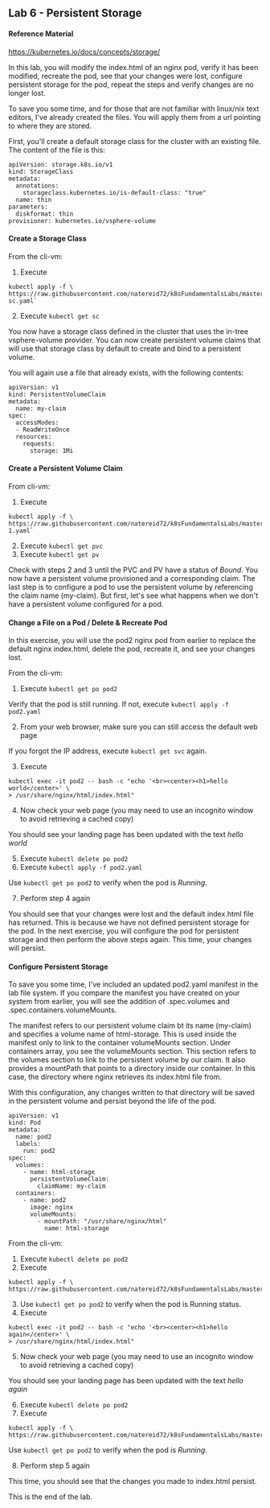 ## Lab 6 - Persistent Storage

#### Reference Material
https://kubernetes.io/docs/concepts/storage/

In this lab, you will modify the index.html of an nginx pod, verify it has been modified, recreate the pod, see that your changes were lost, configure persistent storage for the pod, repeat the steps and verify changes are no longer lost. 

To save you some time, and for those that are not familiar with linux/nix text editors, I've already created the files. You will apply them from a url pointing to where they are stored.

First, you'll create a default storage class for the cluster with an existing file. The content of the file is this:

```
apiVersion: storage.k8s.io/v1
kind: StorageClass
metadata:
  annotations:
    storageclass.kubernetes.io/is-default-class: "true"
  name: thin
parameters:
  diskformat: thin
provisioner: kubernetes.io/vsphere-volume
```

#### Create a Storage Class

From the cli-vm:
1. Execute 
```
kubectl apply -f \
https://raw.githubusercontent.com/natereid72/k8sFundamentalsLabs/master/yaml/default-sc.yaml`
```
2. Execute `kubectl get sc`

You now have a storage class defined in the cluster that uses the in-tree vsphere-volume provider. You can now create persistent volume claims that will use that storage class by default to create and bind to a persistent volume.

You will again use a file that already exists, with the following contents:

```
apiVersion: v1
kind: PersistentVolumeClaim
metadata:
  name: my-claim
spec:
  accessModes:
  - ReadWriteOnce
  resources:
    requests:
      storage: 1Mi
```

#### Create a Persistent Volume Claim

From cli-vm:
1. Execute 
```
kubectl apply -f \
https://raw.githubusercontent.com/natereid72/k8sFundamentalsLabs/master/yaml/pvc-1.yaml`
```
2. Execute `kubectl get pvc`
3. Execute `kubectl get pv`

Check with steps 2 and 3 until the PVC and PV have a status of *Bound*. You now have a persistent volume provisioned and a corresponding claim. The last step is to configure a pod to use the persistent volume by referencing the claim name (my-claim). But first, let's see what happens when we don't have a persistent volume configured for a pod.

#### Change a File on a Pod / Delete & Recreate Pod

In this exercise, you will use the pod2 nginx pod from earlier to replace the default nginx index.html, delete the pod, recreate it, and see your changes lost.

From the cli-vm:
1. Execute `kubectl get po pod2`

  Verify that the pod is still running. If not, execute `kubectl apply -f pod2.yaml`

2. From your web browser, make sure you can still access the default web page

If you forgot the IP address, execute `kubectl get svc` again.

3. Execute 
```
kubectl exec -it pod2 -- bash -c "echo '<br><center><h1>hello world</center>' \
> /usr/share/nginx/html/index.html"
```
4. Now check your web page (you may need to use an incognito window to avoid retrieving a cached copy)
  
  You should see your landing page has been updated with the text *hello world*

5. Execute `kubectl delete po pod2`
6. Execute `kubectl apply -f pod2.yaml`

Use `kubectl get po pod2` to verify when the pod is *Running*.

7. Perform step 4 again

You should see that your changes were lost and the default index.html file has returned. This is because we have not defined persistent storage for the pod. In the next exercise, you will configure the pod for persistent storage and then perform the above steps again. This time, your changes will persist.

#### Configure Persistent Storage

To save you some time, I've included an updated pod2.yaml manifest in the lab file system. If you compare the manifest you have created on your system from earlier, you will see the addition of .spec.volumes and .spec.containers.volumeMounts.

The manifest refers to our persistent volume claim bt its name (my-claim) and specifies a volume name of html-storage. This is used inside the manifest only to link to the container volumeMounts section. Under containers array, you see the volumeMounts section. This section refers to the volumes section to link to the persistent volume by our claim. It also provides a mountPath that points to a directory inside our container. In this case, the directory where nginx retrieves its index.html file from.

With this configuration, any changes written to that directory will be saved in the persistent volume and persist beyond the life of the pod.

```
apiVersion: v1
kind: Pod
metadata:
  name: pod2
  labels:
    run: pod2
spec:
  volumes:
    - name: html-storage
      persistentVolumeClaim:
        claimName: my-claim
  containers:
    - name: pod2
      image: nginx
      volumeMounts:
        - mountPath: "/usr/share/nginx/html"
          name: html-storage
 ```

From the cli-vm:

1. Execute `kubectl delete po pod2`
2. Execute 
```
kubectl apply -f \
https://raw.githubusercontent.com/natereid72/k8sFundamentalsLabs/master/yaml/pod2.yaml
```
3. Use `kubectl get po pod2` to verify when the pod is Running status.
4. Execute 
```
kubectl exec -it pod2 -- bash -c "echo '<br><center><h1>hello again</center>' \
> /usr/share/nginx/html/index.html"
```
5. Now check your web page (you may need to use an incognito window to avoid retrieving a cached copy)
  
  You should see your landing page has been updated with the text *hello again*

6. Execute `kubectl delete po pod2`
7. Execute 
```
kubectl apply -f \
https://raw.githubusercontent.com/natereid72/k8sFundamentalsLabs/master/yaml/pod2.yaml
```

Use `kubectl get po pod2` to verify when the pod is *Running*.

8. Perform step 5 again

This time, you should see that the changes you made to index.html persist.

This is the end of the lab.

